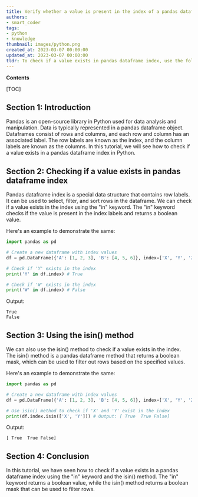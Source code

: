 ```yaml
---
title: Verify whether a value is present in the index of a pandas dataframe
authors:
- smart_coder
tags:
- python
- knowledge
thumbnail: images/python.png
created_at: 2023-03-07 00:00:00
updated_at: 2023-03-07 00:00:00
tldr: To check if a value exists in pandas dataframe index, use the following code `value in df.index`.
---
```


**Contents**

[TOC]

## Section 1: Introduction

Pandas is an open-source library in Python used for data analysis and manipulation. Data is typically represented in a pandas dataframe object. Dataframes consist of rows and columns, and each row and column has an associated label. The row labels are known as the index, and the column labels are known as the columns. In this tutorial, we will see how to check if a value exists in a pandas dataframe index in Python.


## Section 2: Checking if a value exists in pandas dataframe index

Pandas dataframe index is a special data structure that contains row labels. It can be used to select, filter, and sort rows in the dataframe. We can check if a value exists in the index using the "in" keyword. The "in" keyword checks if the value is present in the index labels and returns a boolean value.

Here's an example to demonstrate the same:


```python
import pandas as pd

# Create a new dataframe with index values
df = pd.DataFrame({'A': [1, 2, 3], 'B': [4, 5, 6]}, index=['X', 'Y', 'Z'])

# Check if 'Y' exists in the index
print('Y' in df.index) # True

# Check if 'W' exists in the index
print('W' in df.index) # False
```

Output:
```
True
False
```


## Section 3: Using the isin() method

We can also use the isin() method to check if a value exists in the index. The isin() method is a pandas dataframe method that returns a boolean mask, which can be used to filter out rows based on the specified values.

Here's an example to demonstrate the same:


```python
import pandas as pd

# Create a new dataframe with index values
df = pd.DataFrame({'A': [1, 2, 3], 'B': [4, 5, 6]}, index=['X', 'Y', 'Z'])

# Use isin() method to check if 'X' and 'Y' exist in the index
print(df.index.isin(['X', 'Y'])) # Output: [ True  True False]
```

Output:
```
[ True  True False]
```


## Section 4: Conclusion

In this tutorial, we have seen how to check if a value exists in a pandas dataframe index using the "in" keyword and the isin() method. The "in" keyword returns a boolean value, while the isin() method returns a boolean mask that can be used to filter rows.
